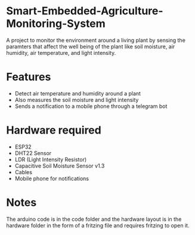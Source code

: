 # Smart-Embedded-Agriculture-Monitoring-System
 A project to monitor the environment around a living plant by sensing the paramters that affect the well being of the plant like soil moisture, air humidity, air temperature, and light intensity.

# Features
- Detect air temperature and humidity around a plant
- Also measures the soil moisture and light intensity
- Sends a notification to a mobile phone through a telegram bot

# Hardware required
- ESP32
- DHT22 Sensor
- LDR (Light Intensity Resistor)
- Capacitive Soil Moisture Sensor v1.3
- Cables
- Mobile phone for notifications

# Notes
The arduino code is in the code folder and the hardware layout is in the hardware folder in the form of a fritzing file and requires fritzing to open it.
